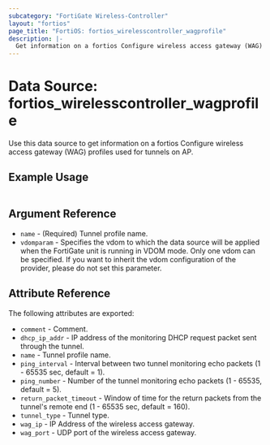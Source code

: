 ```yaml
---
subcategory: "FortiGate Wireless-Controller"
layout: "fortios"
page_title: "FortiOS: fortios_wirelesscontroller_wagprofile"
description: |-
  Get information on a fortios Configure wireless access gateway (WAG) profiles used for tunnels on AP.
---
```


# Data Source: fortios_wirelesscontroller_wagprofile
Use this data source to get information on a fortios Configure wireless access gateway (WAG) profiles used for tunnels on AP.


## Example Usage

```hcl

```

## Argument Reference

* `name` - (Required) Tunnel profile name.
* `vdomparam` - Specifies the vdom to which the data source will be applied when the FortiGate unit is running in VDOM mode. Only one vdom can be specified. If you want to inherit the vdom configuration of the provider, please do not set this parameter.

## Attribute Reference

The following attributes are exported:

* `comment` - Comment.
* `dhcp_ip_addr` - IP address of the monitoring DHCP request packet sent through the tunnel.
* `name` - Tunnel profile name.
* `ping_interval` - Interval between two tunnel monitoring echo packets (1 - 65535 sec, default = 1).
* `ping_number` - Number of the tunnel monitoring echo packets (1 - 65535, default = 5).
* `return_packet_timeout` - Window of time for the return packets from the tunnel's remote end (1 - 65535 sec, default = 160).
* `tunnel_type` - Tunnel type.
* `wag_ip` - IP Address of the wireless access gateway.
* `wag_port` - UDP port of the wireless access gateway.
